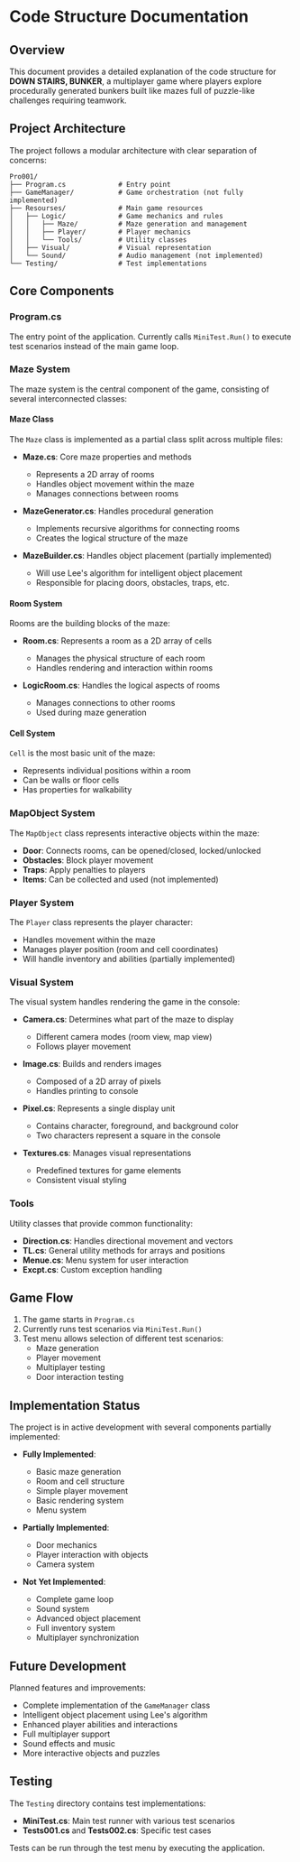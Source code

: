 # Code Structure Documentation

## Overview

This document provides a detailed explanation of the code structure for **DOWN STAIRS, BUNKER**, a multiplayer game where players explore procedurally generated bunkers built like mazes full of puzzle-like challenges requiring teamwork.

## Project Architecture

The project follows a modular architecture with clear separation of concerns:

```
Pro001/
├── Program.cs             # Entry point
├── GameManager/           # Game orchestration (not fully implemented)
├── Resourses/             # Main game resources
│   ├── Logic/             # Game mechanics and rules
│   │   ├── Maze/          # Maze generation and management
│   │   ├── Player/        # Player mechanics
│   │   └── Tools/         # Utility classes
│   ├── Visual/            # Visual representation
│   └── Sound/             # Audio management (not implemented)
└── Testing/               # Test implementations
```

## Core Components

### Program.cs

The entry point of the application. Currently calls `MiniTest.Run()` to execute test scenarios instead of the main game loop.

### Maze System

The maze system is the central component of the game, consisting of several interconnected classes:

#### Maze Class

The `Maze` class is implemented as a partial class split across multiple files:

- **Maze.cs**: Core maze properties and methods
  - Represents a 2D array of rooms
  - Handles object movement within the maze
  - Manages connections between rooms

- **MazeGenerator.cs**: Handles procedural generation
  - Implements recursive algorithms for connecting rooms
  - Creates the logical structure of the maze

- **MazeBuilder.cs**: Handles object placement (partially implemented)
  - Will use Lee's algorithm for intelligent object placement
  - Responsible for placing doors, obstacles, traps, etc.

#### Room System

Rooms are the building blocks of the maze:

- **Room.cs**: Represents a room as a 2D array of cells
  - Manages the physical structure of each room
  - Handles rendering and interaction within rooms

- **LogicRoom.cs**: Handles the logical aspects of rooms
  - Manages connections to other rooms
  - Used during maze generation

#### Cell System

`Cell` is the most basic unit of the maze:

- Represents individual positions within a room
- Can be walls or floor cells
- Has properties for walkability

### MapObject System

The `MapObject` class represents interactive objects within the maze:

- **Door**: Connects rooms, can be opened/closed, locked/unlocked
- **Obstacles**: Block player movement
- **Traps**: Apply penalties to players
- **Items**: Can be collected and used (not implemented)

### Player System

The `Player` class represents the player character:

- Handles movement within the maze
- Manages player position (room and cell coordinates)
- Will handle inventory and abilities (partially implemented)

### Visual System

The visual system handles rendering the game in the console:

- **Camera.cs**: Determines what part of the maze to display
  - Different camera modes (room view, map view)
  - Follows player movement

- **Image.cs**: Builds and renders images
  - Composed of a 2D array of pixels
  - Handles printing to console

- **Pixel.cs**: Represents a single display unit
  - Contains character, foreground, and background color
  - Two characters represent a square in the console

- **Textures.cs**: Manages visual representations
  - Predefined textures for game elements
  - Consistent visual styling

### Tools

Utility classes that provide common functionality:

- **Direction.cs**: Handles directional movement and vectors
- **TL.cs**: General utility methods for arrays and positions
- **Menue.cs**: Menu system for user interaction
- **Excpt.cs**: Custom exception handling

## Game Flow

1. The game starts in `Program.cs`
2. Currently runs test scenarios via `MiniTest.Run()`
3. Test menu allows selection of different test scenarios:
   - Maze generation
   - Player movement
   - Multiplayer testing
   - Door interaction testing

## Implementation Status

The project is in active development with several components partially implemented:

- **Fully Implemented**:
  - Basic maze generation
  - Room and cell structure
  - Simple player movement
  - Basic rendering system
  - Menu system

- **Partially Implemented**:
  - Door mechanics
  - Player interaction with objects
  - Camera system

- **Not Yet Implemented**:
  - Complete game loop
  - Sound system
  - Advanced object placement
  - Full inventory system
  - Multiplayer synchronization

## Future Development

Planned features and improvements:

- Complete implementation of the `GameManager` class
- Intelligent object placement using Lee's algorithm
- Enhanced player abilities and interactions
- Full multiplayer support
- Sound effects and music
- More interactive objects and puzzles

## Testing

The `Testing` directory contains test implementations:

- **MiniTest.cs**: Main test runner with various test scenarios
- **Tests001.cs** and **Tests002.cs**: Specific test cases

Tests can be run through the test menu by executing the application.